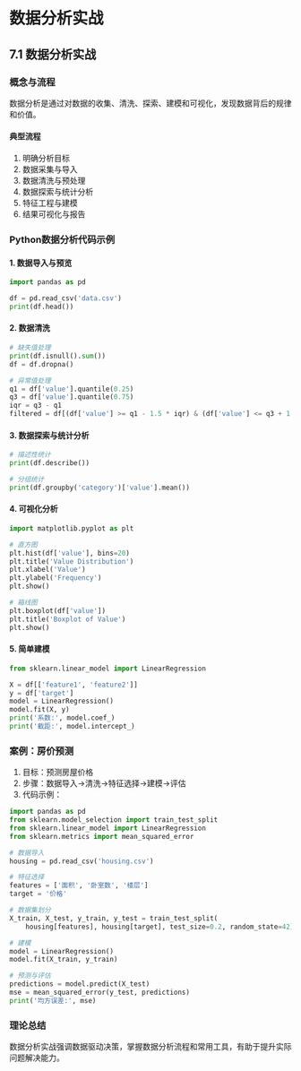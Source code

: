 # 数据分析实战

## 7.1 数据分析实战

### 概念与流程

数据分析是通过对数据的收集、清洗、探索、建模和可视化，发现数据背后的规律和价值。

#### 典型流程

1. 明确分析目标
2. 数据采集与导入
3. 数据清洗与预处理
4. 数据探索与统计分析
5. 特征工程与建模
6. 结果可视化与报告

### Python数据分析代码示例

#### 1. 数据导入与预览

```python
import pandas as pd

df = pd.read_csv('data.csv')
print(df.head())
```

#### 2. 数据清洗

```python
# 缺失值处理
print(df.isnull().sum())
df = df.dropna()

# 异常值处理
q1 = df['value'].quantile(0.25)
q3 = df['value'].quantile(0.75)
iqr = q3 - q1
filtered = df[(df['value'] >= q1 - 1.5 * iqr) & (df['value'] <= q3 + 1.5 * iqr)]
```

#### 3. 数据探索与统计分析

```python
# 描述性统计
print(df.describe())

# 分组统计
print(df.groupby('category')['value'].mean())
```

#### 4. 可视化分析

```python
import matplotlib.pyplot as plt

# 直方图
plt.hist(df['value'], bins=20)
plt.title('Value Distribution')
plt.xlabel('Value')
plt.ylabel('Frequency')
plt.show()

# 箱线图
plt.boxplot(df['value'])
plt.title('Boxplot of Value')
plt.show()
```

#### 5. 简单建模

```python
from sklearn.linear_model import LinearRegression

X = df[['feature1', 'feature2']]
y = df['target']
model = LinearRegression()
model.fit(X, y)
print('系数:', model.coef_)
print('截距:', model.intercept_)
```

### 案例：房价预测

1. 目标：预测房屋价格
2. 步骤：数据导入→清洗→特征选择→建模→评估
3. 代码示例：

```python
import pandas as pd
from sklearn.model_selection import train_test_split
from sklearn.linear_model import LinearRegression
from sklearn.metrics import mean_squared_error

# 数据导入
housing = pd.read_csv('housing.csv')

# 特征选择
features = ['面积', '卧室数', '楼层']
target = '价格'

# 数据集划分
X_train, X_test, y_train, y_test = train_test_split(
    housing[features], housing[target], test_size=0.2, random_state=42)

# 建模
model = LinearRegression()
model.fit(X_train, y_train)

# 预测与评估
predictions = model.predict(X_test)
mse = mean_squared_error(y_test, predictions)
print('均方误差:', mse)
```

### 理论总结

数据分析实战强调数据驱动决策，掌握数据分析流程和常用工具，有助于提升实际问题解决能力。
